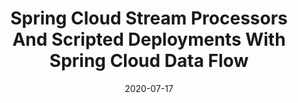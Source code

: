 ---
date: '2020-07-17'
description: Islands In The Stream. Not just a Country classic, they’re also a fact
  of life for data streaming apps — sending data in different directions depending
  on your processing logic. Implementing these forks/splits/channels is easy in Spring
  Cloud Data Flow for Kubernetes once you know how. Ben Wilcock (@benbravo73) takes
  you through an example step by step, starting with the code and finishing with the
  configuration and deployment. All in under 7 minutes!
lastmod: '2020-09-17'
patterns:
- Eventing
tags:
- Spring
- Event Streaming
- Kubernetes
title: Spring Cloud Stream Processors And Scripted Deployments With Spring Cloud Data
  Flow
topics:
- Event Streaming
- Messaging and Integration
- Spring
youtube_id: ruvoJg0uchc
---